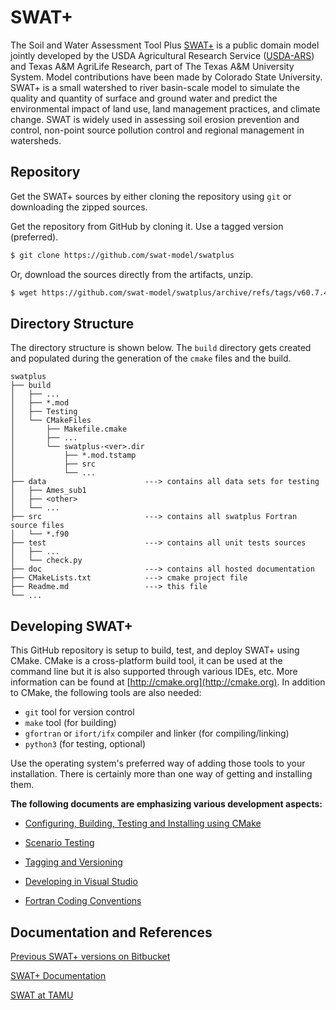 # SWAT+

The Soil and Water Assessment Tool Plus [SWAT+](https://swatplus.gitbook.io/docs) is a public domain model jointly developed by the USDA Agricultural Research Service ([USDA-ARS](http://ars.usda.gov)) and Texas A&M AgriLife Research, part of The Texas A&M University System. Model contributions have been made by Colorado State University. SWAT+ is a small watershed to river basin-scale model to simulate the quality and quantity of surface and ground water and predict the environmental impact of land use, land management practices, and climate change. SWAT is widely used in assessing soil erosion prevention and control, non-point source pollution control and regional management in watersheds.

## Repository

Get the SWAT+ sources by either cloning the repository using `git` or downloading the zipped sources.

Get the repository from GitHub by cloning it. Use a tagged version (preferred).

```bash
$ git clone https://github.com/swat-model/swatplus
```

Or, download the sources directly from the artifacts, unzip.

```bash
$ wget https://github.com/swat-model/swatplus/archive/refs/tags/v60.7.4.zip
```

## Directory Structure

The directory structure is shown below. The `build` directory gets created and populated during the generation of the `cmake` files and the build.

```
swatplus
├── build
│   ├── ...
│   ├── *.mod
│   ├── Testing
│   └── CMakeFiles
│       ├── Makefile.cmake
│       ├── ...
│       └── swatplus-<ver>.dir
│           ├── *.mod.tstamp
│           ├── src
│           └── ...
├── data                      ---> contains all data sets for testing
│   ├── Ames_sub1
│   ├── <other>
│   └── ...
├── src                       ---> contains all swatplus Fortran source files
│   └── *.f90
├── test                      ---> contains all unit tests sources
│   ├── ...
│   └── check.py
├── doc                       ---> contains all hosted documentation
├── CMakeLists.txt            ---> cmake project file
├── Readme.md                 ---> this file
└── ...
```

## Developing SWAT+

This GitHub repository is setup to build, test, and deploy SWAT+ using CMake. CMake is a cross-platform build tool, it can be used at the command line but it is also supported through various IDEs, etc. More information can be found at [http://cmake.org](http://cmake.org). In addition to CMake, the following tools are also needed:

- `git` tool for version control
- `make` tool (for building)
- `gfortran` or `ifort/ifx` compiler and linker (for compiling/linking)
- `python3` (for testing, optional)

Use the operating system's preferred way of adding those tools to your installation. There is certainly more than one way of getting and installing them.

__The following documents are emphasizing various development aspects:__

* [Configuring, Building, Testing and Installing using CMake](doc/Building.md)
- [Scenario Testing](doc/Testing.md)

- [Tagging and Versioning](doc/Tagging.md)

- [Developing in Visual Studio](doc/VS.md)

- [Fortran Coding Conventions](doc/coding_conventions.md)

## Documentation and References

[Previous SWAT+ versions on Bitbucket](https://bitbucket.org/blacklandgrasslandmodels/modular_swatplus/src/master)

[SWAT+ Documentation](https://swatplus.gitbook.io/docs)

[SWAT at TAMU](https://swat.tamu.edu)

